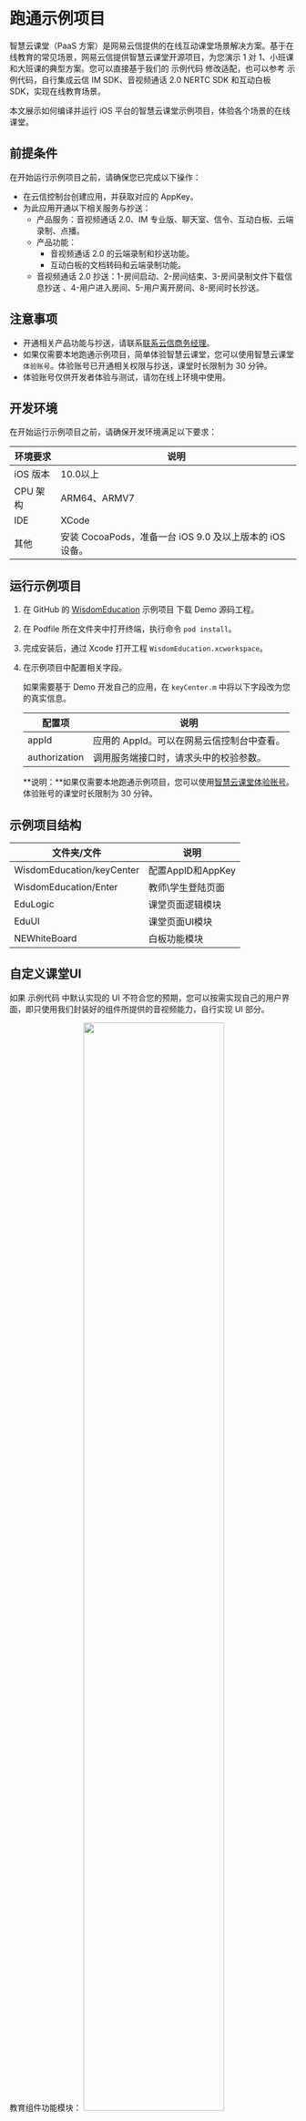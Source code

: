 # 跑通示例项目

智慧云课堂（PaaS 方案）是网易云信提供的在线互动课堂场景解决方案。基于在线教育的常见场景，网易云信提供智慧云课堂开源项目，为您演示 1 对 1、小班课和大班课的典型方案。您可以直接基于我们的 示例代码 修改适配，也可以参考 示例代码，自行集成云信 IM SDK、音视频通话 2.0 NERTC SDK 和互动白板 SDK，实现在线教育场景。



本文展示如何编译并运行 iOS 平台的智慧云课堂示例项目，体验各个场景的在线课堂。

## 前提条件
在开始运行示例项目之前，请确保您已完成以下操作：

- 在云信控制台创建应用，并获取对应的 AppKey。
- 为此应用开通以下相关服务与抄送：
  - 产品服务：音视频通话 2.0、IM 专业版、聊天室、信令、互动白板、云端录制、点播。
  - 产品功能：
    - 音视频通话 2.0 的云端录制和抄送功能。
    - 互动白板的文档转码和云端录制功能。
  - 音视频通话 2.0 抄送：1-房间启动、2-房间结束、3-房间录制文件下载信息抄送 、4-用户进入房间、5-用户离开房间、8-房间时长抄送。

## 注意事项
- 开通相关产品功能与抄送，请联系[联系云信商务经理](https://yunxin.163.com/bizQQWPA.html)。
- 如果仅需要本地跑通示例项目，简单体验智慧云课堂，您可以使用智慧云课堂``体验账号``。体验账号已开通相关权限与抄送，课堂时长限制为 30 分钟。
- 体验账号仅供开发者体验与测试，请勿在线上环境中使用。

## 开发环境
在开始运行示例项目之前，请确保开发环境满足以下要求：

| 环境要求 | 说明                                                     |
| -------- | -------------------------------------------------------- |
| iOS 版本 | 10.0以上                                                 |
| CPU 架构 | ARM64、ARMV7                                             |
| IDE      | XCode                                                    |
| 其他     | 安装 CocoaPods，准备一台 iOS 9.0 及以上版本的 iOS 设备。 |

## 运行示例项目

1. 在 GitHub 的 [WisdomEducation](https://github.com/netease-kit/WisdomEducation) 示例项目 下载 Demo 源码工程。

2. 在 Podfile 所在文件夹中打开终端，执行命令 `pod install`。

3. 完成安装后，通过 Xcode 打开工程 `WisdomEducation.xcworkspace`。

4. 在示例项目中配置相关字段。

   如果需要基于 Demo 开发自己的应用，在 `keyCenter.m` 中将以下字段改为您的真实信息。

   | 配置项        | 说明                                       |
   | ------------- | ------------------------------------------ |
   | appId         | 应用的 AppId。可以在网易云信控制台中查看。 |
   | authorization | 调用服务端接口时，请求头中的校验参数。     |

   **说明：**如果仅需要本地跑通示例项目，您可以使用[智慧云课堂体验账号](https://github.com/netease-kit/WisdomEducation/tree/main/Wisdom_Education_Docs)。体验账号的课堂时长限制为 30 分钟。

## 示例项目结构
| 文件夹/文件               | 说明              |
| ------------------------- | ----------------- |
| WisdomEducation/keyCenter | 配置AppID和AppKey |
| WisdomEducation/Enter     | 教师\学生登陆页面 |
| EduLogic                  | 课堂页面逻辑模块  |
| EduUI                     | 课堂页面UI模块    |
| NEWhiteBoard              | 白板功能模块      |

## 自定义课堂UI

如果 示例代码 中默认实现的 UI 不符合您的预期，您可以按需实现自己的用户界面，即只使用我们封装好的组件所提供的音视频能力，自行实现 UI 部分。

教育组件功能模块：
<image width="70%" src="Images/ios_layer.jpeg">

**EduUI：**包含教育组件的UI的实现，包括1v1、小班课、大班课、直播大班课场景的ViewController、View以及model部分。

**EduLogic：**是依赖云信的音视频SDK、IMSDK以及白板SDK对于教育逻辑的实现，分别对应NEEduRtcService、NEEduIMService、NEWhiteBoard。

## 后续步骤

现在你已经初步体验了智慧云课堂的功能，接下来可试着将[智慧云课堂集成到你自己的 app 项目中](../开发文档/README.md)。

